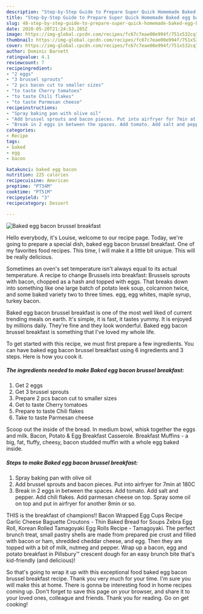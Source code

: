 ```yaml
---
description: "Step-by-Step Guide to Prepare Super Quick Homemade Baked egg bacon brussel breakfast"
title: "Step-by-Step Guide to Prepare Super Quick Homemade Baked egg bacon brussel breakfast"
slug: 48-step-by-step-guide-to-prepare-super-quick-homemade-baked-egg-bacon-brussel-breakfast
date: 2020-05-20T21:24:53.205Z
image: https://img-global.cpcdn.com/recipes/fc67c7eae00e994f/751x532cq70/baked-egg-bacon-brussel-breakfast-recipe-main-photo.jpg
thumbnail: https://img-global.cpcdn.com/recipes/fc67c7eae00e994f/751x532cq70/baked-egg-bacon-brussel-breakfast-recipe-main-photo.jpg
cover: https://img-global.cpcdn.com/recipes/fc67c7eae00e994f/751x532cq70/baked-egg-bacon-brussel-breakfast-recipe-main-photo.jpg
author: Dominic Barnett
ratingvalue: 4.1
reviewcount: 7
recipeingredient:
- "2 eggs"
- "3 brussel sprouts"
- "2 pcs bacon cut to smaller sizes"
- "to taste Cherry tomatoes"
- "to taste Chili flakes"
- "to taste Parmesan cheese"
recipeinstructions:
- "Spray baking pan with olive oil"
- "Add brussel sprouts and bacon pieces. Put into airfryer for 7min at 180C"
- "Break in 2 eggs in between the spaces. Add tomato. Add salt and pepper. Add chili flakes. Add parmesan cheese on top. Spray some oil on top and put in airfryer for another 8min or so."
categories:
- Recipe
tags:
- baked
- egg
- bacon

katakunci: baked egg bacon 
nutrition: 225 calories
recipecuisine: American
preptime: "PT34M"
cooktime: "PT51M"
recipeyield: "3"
recipecategory: Dessert

---
```



![Baked egg bacon brussel breakfast](https://img-global.cpcdn.com/recipes/fc67c7eae00e994f/751x532cq70/baked-egg-bacon-brussel-breakfast-recipe-main-photo.jpg)

Hello everybody, it's Louise, welcome to our recipe page. Today, we're going to prepare a special dish, baked egg bacon brussel breakfast. One of my favorites food recipes. This time, I will make it a little bit unique. This will be really delicious.

Sometimes an oven&#39;s set temperature isn&#39;t always equal to its actual temperature. A recipe to change Brussels into breakfast: Brussels sprouts with bacon, chopped as a hash and topped with eggs. That breaks down into something like one large batch of potato leek soup, colcannon twice, and some baked variety two to three times. egg, egg whites, maple syrup, turkey bacon.

Baked egg bacon brussel breakfast is one of the most well liked of current trending meals on earth. It's simple, it is fast, it tastes yummy. It is enjoyed by millions daily. They're fine and they look wonderful. Baked egg bacon brussel breakfast is something that I've loved my whole life.


To get started with this recipe, we must first prepare a few ingredients. You can have baked egg bacon brussel breakfast using 6 ingredients and 3 steps. Here is how you cook it.

<!--inarticleads1-->

##### The ingredients needed to make Baked egg bacon brussel breakfast:

1. Get 2 eggs
1. Get 3 brussel sprouts
1. Prepare 2 pcs bacon cut to smaller sizes
1. Get to taste Cherry tomatoes
1. Prepare to taste Chili flakes
1. Take to taste Parmesan cheese


Scoop out the inside of the bread. In medium bowl, whisk together the eggs and milk. Bacon, Potato &amp; Egg Breakfast Casserole. Breakfast Muffins - a big, fat, fluffy, cheesy, bacon studded muffin with a whole egg baked inside. 

<!--inarticleads2-->

##### Steps to make Baked egg bacon brussel breakfast:

1. Spray baking pan with olive oil
1. Add brussel sprouts and bacon pieces. Put into airfryer for 7min at 180C
1. Break in 2 eggs in between the spaces. Add tomato. Add salt and pepper. Add chili flakes. Add parmesan cheese on top. Spray some oil on top and put in airfryer for another 8min or so.


THIS is the breakfast of champions!! Bacon Wrapped Egg Cups Recipe Garlic Cheese Baguette Croutons - Thin Baked Bread for Soups Zebra Egg Roll, Korean Rolled Tamagoyaki Egg Rolls Recipe - Tamagoyaki. The perfect brunch treat, small pastry shells are made from prepared pie crust and filled with bacon or ham, shredded cheddar cheese, and egg. Then they are topped with a bit of milk, nutmeg and pepper. Wrap up a bacon, egg and potato breakfast in Pillsbury™ crescent dough for an easy brunch bite that&#39;s kid-friendly (and delicious)! 

So that's going to wrap it up with this exceptional food baked egg bacon brussel breakfast recipe. Thank you very much for your time. I'm sure you will make this at home. There is gonna be interesting food in home recipes coming up. Don't forget to save this page on your browser, and share it to your loved ones, colleague and friends. Thank you for reading. Go on get cooking!

